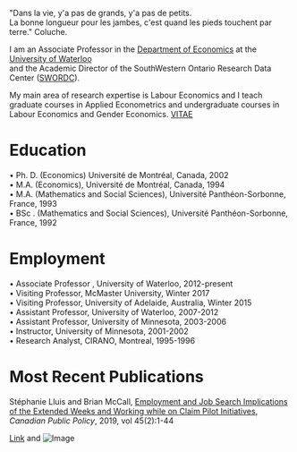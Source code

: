 

"Dans la vie, y'a pas de grands, y'a pas de petits.<br />	La bonne longueur pour les jambes, c'est quand les pieds touchent par terre." Coluche.

I am an Associate Professor in the [Department of Economics](https://uwaterloo.ca/economics/) at the [University of Waterloo](https://uwaterloo.ca/)<br /> and the Academic Director of the SouthWestern Ontario Research Data Center ([SWORDC](https://uwaterloo.ca/southwestern-ontario-research-data-centre/)).

My main area of research expertise is Labour Economics and I teach graduate courses in Applied Econometrics and undergraduate courses in Labour Economics and Gender Economics.
[VITAE]("CV2021_Lluis.pdf")

# Education
• Ph. D. (Economics) Université de Montréal, Canada, 2002<br />
• M.A. (Economics), Université de Montréal, Canada, 1994<br />
• M.A. (Mathematics and Social Sciences), Université Panthéon-Sorbonne, France, 1993<br />
• BSc . (Mathematics and Social Sciences), Université Panthéon-Sorbonne, France, 1992<br />

# Employment 
• Associate Professor , University of Waterloo, 2012-present<br />
• Visiting Professor, McMaster University, Winter 2017<br />
• Visiting Professor, University of Adelaide, Australia, Winter 2015<br />
• Assistant Professor, University of Waterloo, 2007-2012<br />
• Assistant Professor, University of Minnesota, 2003-2006<br />
• Instructor, University of Minnesota, 2001-2002<br />
• Research Analyst, CIRANO, Montreal, 1995-1996<br />

# Most Recent Publications
Stéphanie Lluis and Brian McCall, [Employment and Job Search Implications of the Extended Weeks and Working while on Claim Pilot Initiatives](https://www.utpjournals.press/doi/full/10.3138/cpp.2018-031), _Canadian Public Policy_, 2019, vol 45(2):1-44



[Link](url) and ![Image](src)
```

